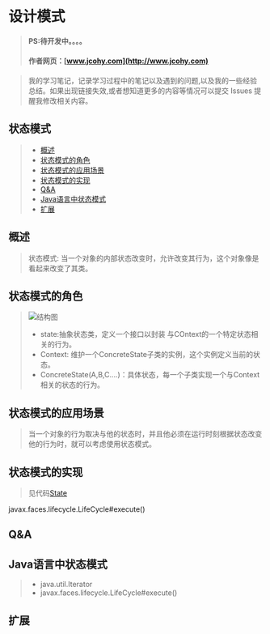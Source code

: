 

#  设计模式
> #### PS:待开发中。。。。
> #### 作者网页：[www.jcohy.com](http://www.jcohy.com)

>  我的学习笔记，记录学习过程中的笔记以及遇到的问题,以及我的一些经验总结。如果出现链接失效,或者想知道更多的内容等情况可以提交 Issues 提醒我修改相关内容。

## 状态模式
> * [概述](#gaishu)
> * [状态模式的角色](#role)
> * [状态模式的应用场景](#sign)
> * [状态模式的实现](#shixian)
> * [Q&A](#qa)
> * [Java语言中状态模式](#java)
> * [扩展](#kuozhan)

<p id="gaishu">

##  概述

>  状态模式: 当一个对象的内部状态改变时，允许改变其行为，这个对象像是看起来改变了其类。

<p id="role">

## 状态模式的角色

>  ![结构图](https://github.com/jiachao23/jcohy-study-sample/tree/master/jcohy-studydesign-pattern/src/main/resources/static/images/state.png)
>  *  state:抽象状态类，定义一个接口以封装 与COntext的一个特定状态相关的行为。
>  *  Context: 维护一个ConcreteState子类的实例，这个实例定义当前的状态。
>  *  ConcreteState(A,B,C....)：具体状态，每一个子类实现一个与Context相关的状态的行为。

<p id="sign">

##  状态模式的应用场景

>  当一个对象的行为取决与他的状态时，并且他必须在运行时刻根据状态改变他的行为时，就可以考虑使用状态模式。

<p id="shixian">

## 状态模式的实现

>  见代码[State](https://github.com/jiachao23/IdeaStudy/tree/master/src/com/study/designpattern/State)

javax.faces.lifecycle.LifeCycle#execute()

<p id="qa">

##  Q&A


<p id="java">

##  Java语言中状态模式

>  *  java.util.Iterator
>  *  javax.faces.lifecycle.LifeCycle#execute()


<p id="kuozhan">

##  扩展

